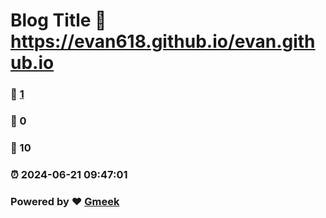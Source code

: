 # Blog Title :link: https://evan618.github.io/evan.github.io 
### :page_facing_up: [1](https://evan618.github.io/evan.github.io/tag.html) 
### :speech_balloon: 0 
### :hibiscus: 10 
### :alarm_clock: 2024-06-21 09:47:01 
### Powered by :heart: [Gmeek](https://github.com/Meekdai/Gmeek)
